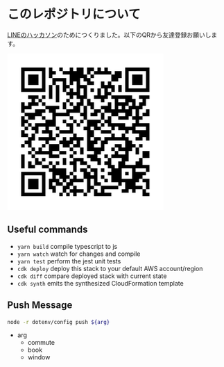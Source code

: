 # このレポジトリについて

[LINEのハッカソン](https://ldgk.connpass.com/event/171176/)のためにつくりました。以下のQRから友達登録お願いします。

![img](./assets/image.png)

## Useful commands

* `yarn build`   compile typescript to js
* `yarn watch`   watch for changes and compile
* `yarn test`    perform the jest unit tests
* `cdk deploy`      deploy this stack to your default AWS account/region
* `cdk diff`        compare deployed stack with current state
* `cdk synth`       emits the synthesized CloudFormation template

## Push Message

```bash
node -r dotenv/config push ${arg}
```

* arg
  * commute
  * book
  * window